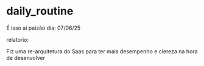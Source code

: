 # daily_routine
É isso ai paizão dia: 07/06/25

relatorio:

Fiz uma re-arquitetura do Saas para ter mais desempenho e clereza na hora de desenvolver
